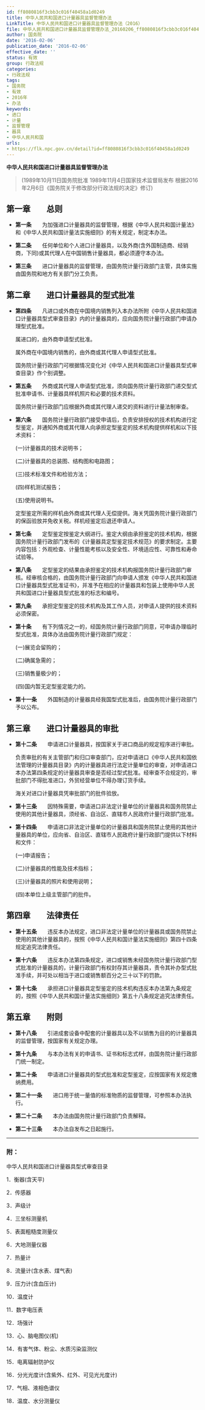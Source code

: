 ```yaml
---
id: ff8080816f3cbb3c016f40458a1d0249
title: 中华人民共和国进口计量器具监督管理办法
LinkTitle: 中华人民共和国进口计量器具监督管理办法（2016）
file: 中华人民共和国进口计量器具监督管理办法_20160206_ff8080816f3cbb3c016f40458a1d0249.docx
author: 国务院
date: '2016-02-06'
publication_date: '2016-02-06'
effective_date: ''
status: 有效
group: 行政法规
categories:
- 行政法规
tags:
- 国务院
- 有效
- 2016年
- 办法
keywords:
- 进口
- 计量
- 监督管理
- 器具
- 中华人民共和国
urls:
- https://flk.npc.gov.cn/detail?id=ff8080816f3cbb3c016f40458a1d0249
---
```


**中华人民共和国进口计量器具监督管理办法**

> (1989年10月11日国务院批准 1989年11月4日国家技术监督局发布 根据2016年2月6日《国务院关于修改部分行政法规的决定》修订)

## 第一章　　总则

- **第一条**　　为加强进口计量器具的监督管理，根据《中华人民共和国计量法》和《中华人民共和国计量法实施细则》的有关规定，制定本办法。

- **第二条**　　任何单位和个人进口计量器具，以及外商(含外国制造商、经销商，下同)或其代理人在中国销售计量器具，都必须遵守本办法。

- **第三条**　　进口计量器具的监督管理，由国务院计量行政部门主管，具体实施由国务院和地方有关部门分工负责。

## 第二章　　进口计量器具的型式批准

- **第四条**　　凡进口或外商在中国境内销售列入本办法所附《中华人民共和国进口计量器具型式审查目录》内的计量器具的，应向国务院计量行政部门申请办理型式批准。

  属进口的，由外商申请型式批准。

  属外商在中国境内销售的，由外商或其代理人申请型式批准。

  国务院计量行政部门可根据情况变化对《中华人民共和国进口计量器具型式审查目录》作个别调整。

- **第五条**　　外商或其代理人申请型式批准，须向国务院计量行政部门递交型式批准申请书、计量器具样机照片和必要的技术资料。

  国务院计量行政部门应根据外商或其代理人递交的资料进行计量法制审查。

- **第六条**　　国务院计量行政部门接受申请后，负责安排授权的技术机构进行定型鉴定，并通知外商或其代理人向承担定型鉴定的技术机构提供样机和以下技术资料：

  (一)计量器具的技术说明书；

  (二)计量器具的总装图、结构图和电路图；

  (三)技术标准文件和检验方法；

  (四)样机测试报告；

  (五)使用说明书。

  定型鉴定所需的样机由外商或其代理人无偿提供。海关凭国务院计量行政部门的保函验放并免收关税。样机经鉴定后退还申请人。

- **第七条**　　定型鉴定按鉴定大纲进行。鉴定大纲由承担鉴定的技术机构，根据国务院计量行政部门发布的《计量器具定型鉴定技术规范》的要求制定。主要内容包括：外观检查、计量性能考核以及安全性、环境适应性、可靠性和寿命试验等。

- **第八条**　　定型鉴定的结果由承担鉴定的技术机构报国务院计量行政部门审核。经审核合格的，由国务院计量行政部门向申请人颁发《中华人民共和国进口计量器具型式批准证书》，并准予在相应的计量器具和包装上使用中华人民共和国进口计量器具型式批准的标志和编号。

- **第九条**　　承担定型鉴定的技术机构及其工作人员，对申请人提供的技术资料必须保密。

- **第十条**　　有下列情况之一的，经国务院计量行政部门同意，可申请办理临时型式批准，具体办法由国务院计量行政部门规定：

  (一)展览会留购的；

  (二)确属急需的；

  (三)销售量极少的；

  (四)国内暂无定型鉴定能力的。

- **第十一条**　　外国制造的计量器具经我国型式批准后，由国务院计量行政部门予以公布。

## 第三章　　进口计量器具的审批

- **第十二条**　　申请进口计量器具，按国家关于进口商品的规定程序进行审批。

  负责审批的有关主管部门和归口审查部门，应对申请进口《中华人民共和国依法管理的计量器具目录》内的计量器具进行法定计量单位的审查，对申请进口本办法第四条规定的计量器具审查是否经过型式批准。经审查不合规定的，审批部门不得批准进口，外贸经营单位不得办理订货手续。

  海关对进口计量器具凭审批部门的批件验放。

- **第十三条**　　因特殊需要，申请进口非法定计量单位的计量器具和国务院禁止使用的其他计量器具，须经省、自治区、直辖市人民政府计量行政部门批准。

- **第十四条**　　申请进口非法定计量单位的计量器具和国务院禁止使用的其他计量器具的单位，应向省、自治区、直辖市人民政府计量行政部门提供以下材料和文件：

  (一)申请报告；

  (二)计量器具的性能及技术指标；

  (三)计量器具的照片和使用说明；

  (四)本单位上级主管部门的批件。

## 第四章　　法律责任

- **第十五条**　　违反本办法规定，进口非法定计量单位的计量器具或国务院禁止使用的其他计量器具的，按照《中华人民共和国计量法实施细则》第四十四条规定追究法律责任。

- **第十六条**　　违反本办法第四条规定，进口或销售未经国务院计量行政部门型式批准的计量器具的，计量行政部门有权封存其计量器具，责令其补办型式批准手续，并可处以相当于进口或销售额百分之三十以下的罚款。

- **第十七条**　　承担进口计量器具定型鉴定的技术机构违反本办法第九条规定的，按照《中华人民共和国计量法实施细则》第五十八条规定追究法律责任。

## 第五章　　附则

- **第十八条**　　引进成套设备中配套的计量器具以及不以销售为目的的计量器具的监督管理，按国家有关规定办理。

- **第十九条**　　与本办法有关的申请书、证书和标志式样，由国务院计量行政部门统一制定。

- **第二十条**　　申请进口计量器具的型式批准和定型鉴定，应按国家有关规定缴纳费用。

- **第二十一条**　　进口用于统一量值的标准物质的监督管理，可参照本办法执行。

- **第二十二条**　　本办法由国务院计量行政部门负责解释。

- **第二十三条**　　本办法自发布之日起施行。

---

### 附：

  中华人民共和国进口计量器具型式审查目录

  1．衡器(含天平)

  2．传感器

  3．声级计

  4．三坐标测量机

  5．表面粗糙度测量仪

  6．大地测量仪器

  7．热量计

  8．流量计(含水表、煤气表)

  9．压力计(含血压计)

  10．温度计

  11．数字电压表

  12．场强计

  13．心、脑电图仪(机)

  14．有害气体、粉尘、水质污染监测仪

  15．电离辐射防护仪

  16．分光光度计(含紫外、红外、可见光光度计)

  17．气相、液相色谱仪

  18．温度、水分测量仪
